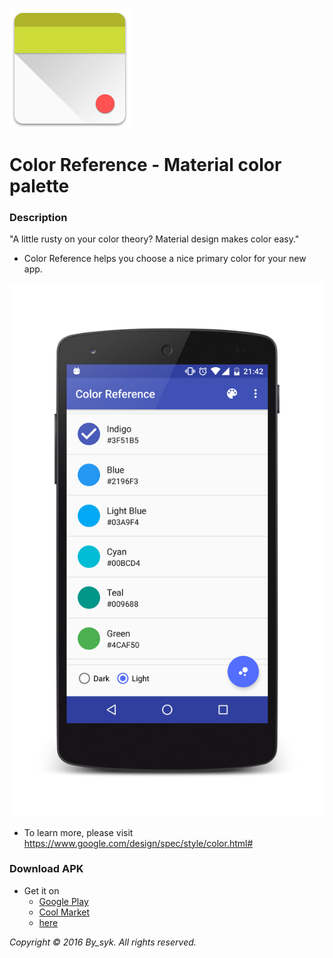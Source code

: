 ![icon.png](icon.png)

# Color Reference - Material color palette

### Description
"A little rusty on your color theory? Material design makes color easy."
   
* Color Reference helps you choose a nice primary color for your new app.

![screenshot.png](screenshot.png)

* To learn more, please visit
https://www.google.com/design/spec/style/color.html#

### Download APK
* Get it on
   * [Google Play](https://play.google.com/store/apps/details?id=com.by_syk.mdcolor "Color Reference")
   * [Cool Market](http://www.coolapk.com/apk/com.by_syk.mdcolor "Color Reference")
   * [here](com.by_syk.mdcolor.apk "Color Reference")

*Copyright &#169; 2016 By_syk. All rights reserved.*